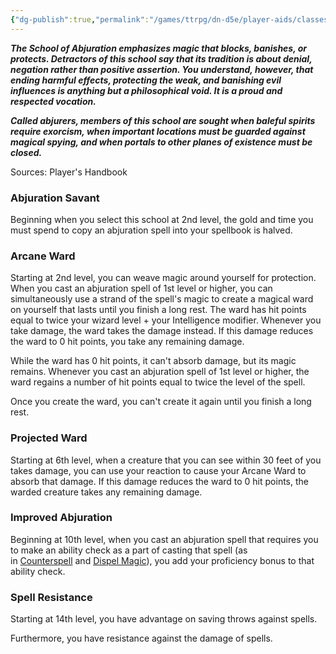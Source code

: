 ```yaml
---
{"dg-publish":true,"permalink":"/games/ttrpg/dn-d5e/player-aids/classes/class-specialisations/wizard-school-of-abjuration/","tags":["TTRPG/DND/5e"]}
---
```



**_The School of Abjuration emphasizes magic that blocks, banishes, or protects. Detractors of this school say that its tradition is about denial, negation rather than positive assertion. You understand, however, that ending harmful effects, protecting the weak, and banishing evil influences is anything but a philosophical void. It is a proud and respected vocation._**

**_Called abjurers, members of this school are sought when baleful spirits require exorcism, when important locations must be guarded against magical spying, and when portals to other planes of existence must be closed._**

Sources: Player's Handbook

### Abjuration Savant

Beginning when you select this school at 2nd level, the gold and time you must spend to copy an abjuration spell into your spellbook is halved.

### Arcane Ward

Starting at 2nd level, you can weave magic around yourself for protection. When you cast an abjuration spell of 1st level or higher, you can simultaneously use a strand of the spell's magic to create a magical ward on yourself that lasts until you finish a long rest. The ward has hit points equal to twice your wizard level + your Intelligence modifier. Whenever you take damage, the ward takes the damage instead. If this damage reduces the ward to 0 hit points, you take any remaining damage.

While the ward has 0 hit points, it can't absorb damage, but its magic remains. Whenever you cast an abjuration spell of 1st level or higher, the ward regains a number of hit points equal to twice the level of the spell.

Once you create the ward, you can't create it again until you finish a long rest.

### Projected Ward

Starting at 6th level, when a creature that you can see within 30 feet of you takes damage, you can use your reaction to cause your Arcane Ward to absorb that damage. If this damage reduces the ward to 0 hit points, the warded creature takes any remaining damage.

### Improved Abjuration

Beginning at 10th level, when you cast an abjuration spell that requires you to make an ability check as a part of casting that spell (as in [Counterspell](http://dnd5e.wikidot.com/spell:counterspell) and [Dispel Magic](http://dnd5e.wikidot.com/spell:dispel-magic)), you add your proficiency bonus to that ability check.

### Spell Resistance

Starting at 14th level, you have advantage on saving throws against spells.

Furthermore, you have resistance against the damage of spells.
